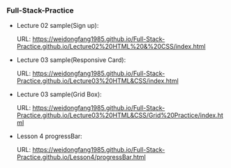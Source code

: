 ### Full-Stack-Practice

- Lecture 02 sample(Sign up):

  URL: https://weidongfang1985.github.io/Full-Stack-Practice.github.io/Lecture02%20HTML%20&%20CSS/index.html

- Lecture 03 sample(Responsive Card):

  URL: https://weidongfang1985.github.io/Full-Stack-Practice.github.io/Lecture03%20HTML&CSS/index.html

- Lecture 03 sample(Grid Box):
  
  URL: https://weidongfang1985.github.io/Full-Stack-Practice.github.io/Lecture03%20HTML&CSS/Grid%20Practice/index.html
  
- Lesson 4 progressBar:

  URL: https://weidongfang1985.github.io/Full-Stack-Practice.github.io/Lesson4/progressBar.html
